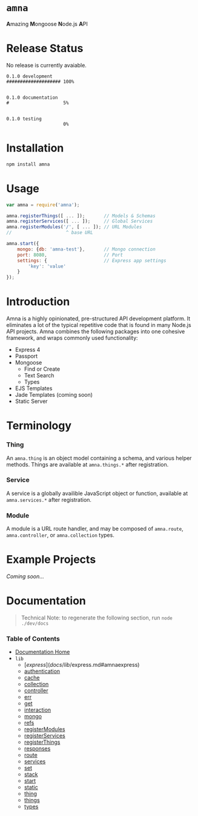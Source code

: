 # `amna`

<b>A</b>mazing <b>M</b>ongoose <b>N</b>ode.js <b>A</b>PI

# Release Status

No release is currently avaiable.

```
0.1.0 development
#################### 100%


0.1.0 documentation
#                    5%


0.1.0 testing
                     0%
```

# Installation

```bash
npm install amna
```

# Usage

```JavaScript
var amna = require('amna');

amna.registerThings([ ... ]);       // Models & Schemas
amna.registerServices([ ... ]);     // Global Services
amna.registerModules('/', [ ... ]); // URL Modules
//                    ^ base URL

amna.start({
    mongo: {db: 'amna-test'},       // Mongo connection
    port: 8080,                     // Port
    settings: {                     // Express app settings
        'key': 'value'
    }
});
```

# Introduction

Amna is a highly opinionated, pre-structured API development platform. It eliminates a lot of the typical repetitive code that is found in many Node.js API projects. Amna combines the following packages into one cohesive framework, and wraps commonly used functionality:

- Express 4
- Passport
- Mongoose
    - Find or Create
    - Text Search
    - Types
- EJS Templates
- Jade Templates (coming soon)
- Static Server

# Terminology

### Thing

An `amna.thing` is an object model containing a schema, and various helper methods. Things are available at `amna.things.*` after registration.

### Service

A service is a globally availible JavaScript object or function, available at `amna.services.*` after registration.

### Module

A module is a URL route handler, and may be composed of `amna.route`, `amna.controller`, or `amna.collection` types.

# Example Projects

*Coming soon...*

# Documentation

> Technical Note: to regenerate the following section, run `node ./dev/docs`

<!-- -toc- -->
### Table of Contents

- [Documentation Home](../../#documentation)
- `lib`
    - [$express](docs/lib/$express.md#amnaexpress)
    - [authentication](docs/lib/authentication.md#amnaauthentication)
    - [cache](docs/lib/cache.md#amnacache)
    - [collection](docs/lib/collection.md#amnacollection)
    - [controller](docs/lib/controller.md#amnacontroller)
    - [err](docs/lib/err.md#amnaerr)
    - [get](docs/lib/get.md#amnaget)
    - [interaction](docs/lib/interaction.md#amnainteraction)
    - [mongo](docs/lib/mongo.md#amnamongo)
    - [refs](docs/lib/refs.md#amnarefs)
    - [registerModules](docs/lib/registerModules.md#amnaregistermodules)
    - [registerServices](docs/lib/registerServices.md#amnaregisterservices)
    - [registerThings](docs/lib/registerThings.md#amnaregisterthings)
    - [responses](docs/lib/responses.md#amnaresponses)
    - [route](docs/lib/route.md#amnaroute)
    - [services](docs/lib/services.md#amnaservices)
    - [set](docs/lib/set.md#amnaset)
    - [stack](docs/lib/stack.md#amnastack)
    - [start](docs/lib/start.md#amnastart)
    - [static](docs/lib/static.md#amnastatic)
    - [thing](docs/lib/thing.md#amnathing)
    - [things](docs/lib/things.md#amnathings)
    - [types](docs/lib/types.md#amnatypes)

<!-- - -->
